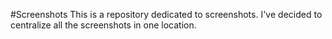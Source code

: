 #Screenshots
This is a repository dedicated to screenshots. I've decided to centralize all
the screenshots in one location.
